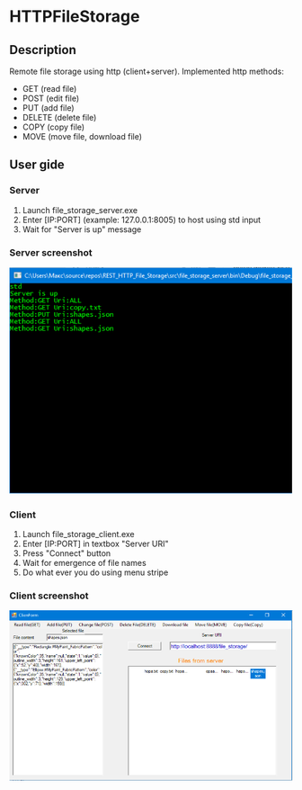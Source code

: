 # HTTPFileStorage
## Description
Remote file storage using http (client+server).
Implemented http methods:
- GET (read file)
- POST (edit file)
- PUT (add file)
- DELETE (delete file)
- COPY (copy file)
- MOVE (move file, download file)

## User gide

### Server
1. Launch file_storage_server.exe
2. Enter [IP:PORT] (example: 127.0.0.1:8005) to host using std input 
3. Wait for "Server is up" message
### Server screenshot
![server](https://github.com/Xemka1309/HTTPFileStorage/blob/master/readme_pics/server.png)

### Client
1. Launch file_storage_client.exe
2. Enter [IP:PORT] in textbox "Server URI"
3. Press "Connect" button
4. Wait for emergence of file names
5. Do what ever you do using menu stripe
### Client screenshot
![screen](https://github.com/Xemka1309/HTTPFileStorage/blob/master/readme_pics/screen.png)
